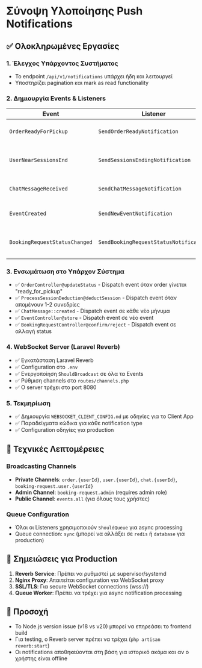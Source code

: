 # Σύνοψη Υλοποίησης Push Notifications

## ✅ Ολοκληρωμένες Εργασίες

### 1. **Έλεγχος Υπάρχοντος Συστήματος**
- Το endpoint `/api/v1/notifications` υπάρχει ήδη και λειτουργεί
- Υποστηρίζει pagination και mark as read functionality

### 2. **Δημιουργία Events & Listeners**

| Event | Listener | Περιγραφή |
|-------|----------|-----------|
| `OrderReadyForPickup` | `SendOrderReadyNotification` | Όταν μια παραγγελία είναι έτοιμη |
| `UserNearSessionsEnd` | `SendSessionsEndingNotification` | Όταν απομένουν 1-2 συνεδρίες |
| `ChatMessageReceived` | `SendChatMessageNotification` | Όταν λαμβάνεται νέο μήνυμα |
| `EventCreated` | `SendNewEventNotification` | Όταν δημιουργείται νέο event |
| `BookingRequestStatusChanged` | `SendBookingRequestStatusNotification` | Όταν αλλάζει το status ραντεβού |

### 3. **Ενσωμάτωση στο Υπάρχον Σύστημα**
- ✅ `OrderController@updateStatus` - Dispatch event όταν order γίνεται "ready_for_pickup"
- ✅ `ProcessSessionDeduction@deductSession` - Dispatch event όταν απομένουν 1-2 συνεδρίες
- ✅ `ChatMessage::created` - Dispatch event σε κάθε νέο μήνυμα
- ✅ `EventController@store` - Dispatch event σε νέο event
- ✅ `BookingRequestController@confirm/reject` - Dispatch event σε αλλαγή status

### 4. **WebSocket Server (Laravel Reverb)**
- ✅ Εγκατάσταση Laravel Reverb
- ✅ Configuration στο `.env`
- ✅ Ενεργοποίηση `ShouldBroadcast` σε όλα τα Events
- ✅ Ρύθμιση channels στο `routes/channels.php`
- ✅ Ο server τρέχει στο port 8080

### 5. **Τεκμηρίωση**
- ✅ Δημιουργία `WEBSOCKET_CLIENT_CONFIG.md` με οδηγίες για το Client App
- ✅ Παραδείγματα κώδικα για κάθε notification type
- ✅ Configuration οδηγίες για production

## 🔧 Τεχνικές Λεπτομέρειες

### Broadcasting Channels
- **Private Channels**: `order.{userId}`, `user.{userId}`, `chat.{userId}`, `booking-request.user.{userId}`
- **Admin Channel**: `booking-request.admin` (requires admin role)
- **Public Channel**: `events.all` (για όλους τους χρήστες)

### Queue Configuration
- Όλοι οι Listeners χρησιμοποιούν `ShouldQueue` για async processing
- Queue connection: `sync` (μπορεί να αλλάξει σε `redis` ή `database` για production)

## 📝 Σημειώσεις για Production

1. **Reverb Service**: Πρέπει να ρυθμιστεί με supervisor/systemd
2. **Nginx Proxy**: Απαιτείται configuration για WebSocket proxy
3. **SSL/TLS**: Για secure WebSocket connections (wss://)
4. **Queue Worker**: Πρέπει να τρέχει για async notification processing

## 🚨 Προσοχή

- Το Node.js version issue (v18 vs v20) μπορεί να επηρεάσει το frontend build
- Για testing, ο Reverb server πρέπει να τρέχει (`php artisan reverb:start`)
- Οι notifications αποθηκεύονται στη βάση για ιστορικό ακόμα και αν ο χρήστης είναι offline 